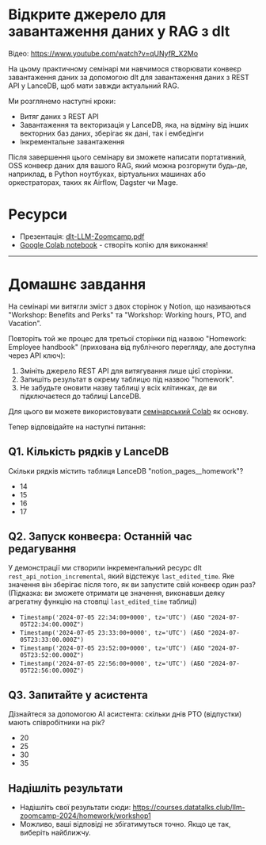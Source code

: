 # Відкрите джерело для завантаження даних у RAG з dlt

Відео: https://www.youtube.com/watch?v=qUNyfR_X2Mo

На цьому практичному семінарі ми навчимося створювати конвеєр завантаження даних за допомогою dlt для завантаження даних з REST API у LanceDB, щоб мати завжди актуальний RAG.

Ми розглянемо наступні кроки:

- Витяг даних з REST API
- Завантаження та векторизація у LanceDB, яка, на відміну від інших векторних баз даних, зберігає як дані, так і ембедінги
- Інкрементальне завантаження

Після завершення цього семінару ви зможете написати портативний, OSS конвеєр даних для вашого RAG, який можна розгорнути будь-де, наприклад, в Python ноутбуках, віртуальних машинах або оркестраторах, таких як Airflow, Dagster чи Mage.

# Ресурси

- Презентація: [dlt-LLM-Zoomcamp.pdf](https://github.com/user-attachments/files/16131729/dlt.LLM.Zoomcamp.pdf)
- [Google Colab notebook](https://colab.research.google.com/drive/1nNOybHdWQiwUUuJFZu__xvJxL_ADU3xl?usp=sharing) - створіть копію для виконання!

---

# Домашнє завдання

На семінарі ми витягли зміст з двох сторінок у Notion, що називаються "Workshop: Benefits and Perks" та "Workshop: Working hours, PTO, and Vacation".

Повторіть той же процес для третьої сторінки під назвою "Homework: Employee handbook" (прихована від публічного перегляду, але доступна через API ключ):

1. Змініть джерело REST API для витягування лише цієї сторінки.
2. Запишіть результат в окрему таблицю під назвою "homework".
3. Не забудьте оновити назву таблиці у всіх клітинках, де ви підключаєтеся до таблиці LanceDB.

Для цього ви можете використовувати [семінарський Colab](https://colab.research.google.com/drive/1nNOybHdWQiwUUuJFZu__xvJxL_ADU3xl?usp=sharing) як основу.

Тепер відповідайте на наступні питання:

## Q1. Кількість рядків у LanceDB

Скільки рядків містить таблиця LanceDB "notion_pages\_\_homework"?

- 14
- 15
- 16
- 17

## Q2. Запуск конвеєра: Останній час редагування

У демонстрації ми створили інкрементальний ресурс dlt `rest_api_notion_incremental`, який відстежує `last_edited_time`. Яке значення він зберігає після того, як ви запустите свій конвеєр один раз? (Підказка: ви зможете отримати це значення, виконавши деяку агрегатну функцію на стовпці `last_edited_time` таблиці)

- `Timestamp('2024-07-05 22:34:00+0000', tz='UTC') (АБО "2024-07-05T22:34:00.000Z")`
- `Timestamp('2024-07-05 23:33:00+0000', tz='UTC') (АБО "2024-07-05T23:33:00.000Z")`
- `Timestamp('2024-07-05 23:52:00+0000', tz='UTC') (АБО "2024-07-05T23:52:00.000Z")`
- `Timestamp('2024-07-05 22:56:00+0000', tz='UTC') (АБО "2024-07-05T22:56:00.000Z")`

## Q3. Запитайте у асистента

Дізнайтеся за допомогою AI асистента: скільки днів PTO (відпустки) мають співробітники на рік?

- 20
- 25
- 30
- 35

## Надішліть результати

- Надішліть свої результати сюди: https://courses.datatalks.club/llm-zoomcamp-2024/homework/workshop1
- Можливо, ваші відповіді не збігатимуться точно. Якщо це так, виберіть найближчу.
